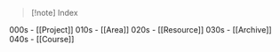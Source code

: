 > [!note] Index
> 
000s - [[Project]]
010s - [[Area]]
020s - [[Resource]]
030s - [[Archive]]
040s - [[Course]]